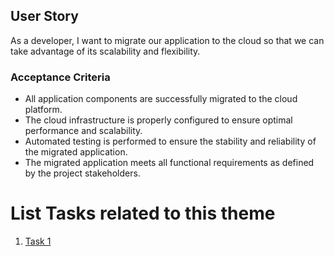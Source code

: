 ## User Story

As a developer, I want to migrate our application to the cloud so that we can take advantage of its scalability and flexibility.

### Acceptance Criteria

- All application components are successfully migrated to the cloud platform.
- The cloud infrastructure is properly configured to ensure optimal performance and scalability.
- Automated testing is performed to ensure the stability and reliability of the migrated application.
- The migrated application meets all functional requirements as defined by the project stakeholders.

# List Tasks related to this theme
1. [Task 1](tasks/task_cloud_mirgration.md)